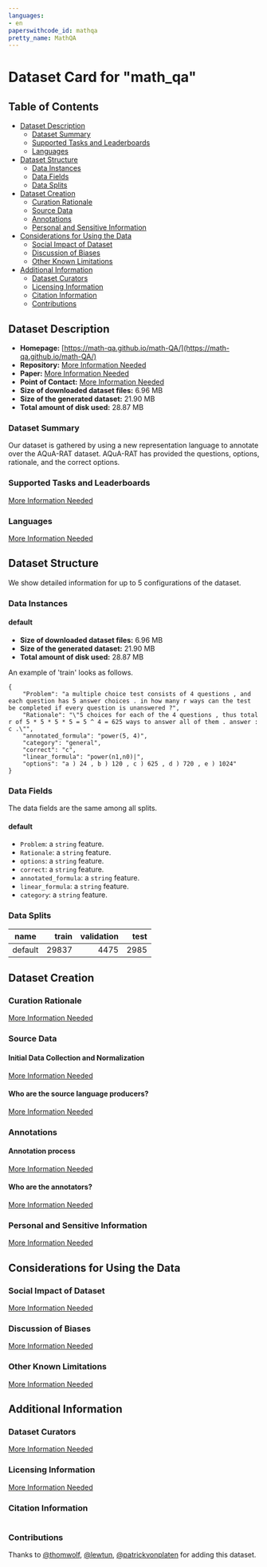 ```yaml
---
languages:
- en
paperswithcode_id: mathqa
pretty_name: MathQA
---
```


# Dataset Card for "math_qa"

## Table of Contents
- [Dataset Description](#dataset-description)
  - [Dataset Summary](#dataset-summary)
  - [Supported Tasks and Leaderboards](#supported-tasks-and-leaderboards)
  - [Languages](#languages)
- [Dataset Structure](#dataset-structure)
  - [Data Instances](#data-instances)
  - [Data Fields](#data-fields)
  - [Data Splits](#data-splits)
- [Dataset Creation](#dataset-creation)
  - [Curation Rationale](#curation-rationale)
  - [Source Data](#source-data)
  - [Annotations](#annotations)
  - [Personal and Sensitive Information](#personal-and-sensitive-information)
- [Considerations for Using the Data](#considerations-for-using-the-data)
  - [Social Impact of Dataset](#social-impact-of-dataset)
  - [Discussion of Biases](#discussion-of-biases)
  - [Other Known Limitations](#other-known-limitations)
- [Additional Information](#additional-information)
  - [Dataset Curators](#dataset-curators)
  - [Licensing Information](#licensing-information)
  - [Citation Information](#citation-information)
  - [Contributions](#contributions)

## Dataset Description

- **Homepage:** [https://math-qa.github.io/math-QA/](https://math-qa.github.io/math-QA/)
- **Repository:** [More Information Needed](https://github.com/huggingface/datasets/blob/master/CONTRIBUTING.md#how-to-contribute-to-the-dataset-cards)
- **Paper:** [More Information Needed](https://github.com/huggingface/datasets/blob/master/CONTRIBUTING.md#how-to-contribute-to-the-dataset-cards)
- **Point of Contact:** [More Information Needed](https://github.com/huggingface/datasets/blob/master/CONTRIBUTING.md#how-to-contribute-to-the-dataset-cards)
- **Size of downloaded dataset files:** 6.96 MB
- **Size of the generated dataset:** 21.90 MB
- **Total amount of disk used:** 28.87 MB

### Dataset Summary

Our dataset is gathered by using a new representation language to annotate over the AQuA-RAT dataset. AQuA-RAT has provided the questions, options, rationale, and the correct options.

### Supported Tasks and Leaderboards

[More Information Needed](https://github.com/huggingface/datasets/blob/master/CONTRIBUTING.md#how-to-contribute-to-the-dataset-cards)

### Languages

[More Information Needed](https://github.com/huggingface/datasets/blob/master/CONTRIBUTING.md#how-to-contribute-to-the-dataset-cards)

## Dataset Structure

We show detailed information for up to 5 configurations of the dataset.

### Data Instances

#### default

- **Size of downloaded dataset files:** 6.96 MB
- **Size of the generated dataset:** 21.90 MB
- **Total amount of disk used:** 28.87 MB

An example of 'train' looks as follows.
```
{
    "Problem": "a multiple choice test consists of 4 questions , and each question has 5 answer choices . in how many r ways can the test be completed if every question is unanswered ?",
    "Rationale": "\"5 choices for each of the 4 questions , thus total r of 5 * 5 * 5 * 5 = 5 ^ 4 = 625 ways to answer all of them . answer : c .\"",
    "annotated_formula": "power(5, 4)",
    "category": "general",
    "correct": "c",
    "linear_formula": "power(n1,n0)|",
    "options": "a ) 24 , b ) 120 , c ) 625 , d ) 720 , e ) 1024"
}
```

### Data Fields

The data fields are the same among all splits.

#### default
- `Problem`: a `string` feature.
- `Rationale`: a `string` feature.
- `options`: a `string` feature.
- `correct`: a `string` feature.
- `annotated_formula`: a `string` feature.
- `linear_formula`: a `string` feature.
- `category`: a `string` feature.

### Data Splits

| name  |train|validation|test|
|-------|----:|---------:|---:|
|default|29837|      4475|2985|

## Dataset Creation

### Curation Rationale

[More Information Needed](https://github.com/huggingface/datasets/blob/master/CONTRIBUTING.md#how-to-contribute-to-the-dataset-cards)

### Source Data

#### Initial Data Collection and Normalization

[More Information Needed](https://github.com/huggingface/datasets/blob/master/CONTRIBUTING.md#how-to-contribute-to-the-dataset-cards)

#### Who are the source language producers?

[More Information Needed](https://github.com/huggingface/datasets/blob/master/CONTRIBUTING.md#how-to-contribute-to-the-dataset-cards)

### Annotations

#### Annotation process

[More Information Needed](https://github.com/huggingface/datasets/blob/master/CONTRIBUTING.md#how-to-contribute-to-the-dataset-cards)

#### Who are the annotators?

[More Information Needed](https://github.com/huggingface/datasets/blob/master/CONTRIBUTING.md#how-to-contribute-to-the-dataset-cards)

### Personal and Sensitive Information

[More Information Needed](https://github.com/huggingface/datasets/blob/master/CONTRIBUTING.md#how-to-contribute-to-the-dataset-cards)

## Considerations for Using the Data

### Social Impact of Dataset

[More Information Needed](https://github.com/huggingface/datasets/blob/master/CONTRIBUTING.md#how-to-contribute-to-the-dataset-cards)

### Discussion of Biases

[More Information Needed](https://github.com/huggingface/datasets/blob/master/CONTRIBUTING.md#how-to-contribute-to-the-dataset-cards)

### Other Known Limitations

[More Information Needed](https://github.com/huggingface/datasets/blob/master/CONTRIBUTING.md#how-to-contribute-to-the-dataset-cards)

## Additional Information

### Dataset Curators

[More Information Needed](https://github.com/huggingface/datasets/blob/master/CONTRIBUTING.md#how-to-contribute-to-the-dataset-cards)

### Licensing Information

[More Information Needed](https://github.com/huggingface/datasets/blob/master/CONTRIBUTING.md#how-to-contribute-to-the-dataset-cards)

### Citation Information

```

```


### Contributions

Thanks to [@thomwolf](https://github.com/thomwolf), [@lewtun](https://github.com/lewtun), [@patrickvonplaten](https://github.com/patrickvonplaten) for adding this dataset.

